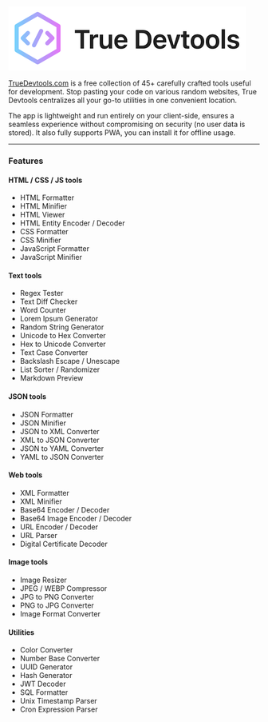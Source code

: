![True Devtools logo](./public/logo.png)


[TrueDevtools.com](https://truedevtools.com) is a free collection of 45+ carefully crafted tools useful for development. Stop pasting your code on various random websites, True Devtools centralizes all your go-to utilities in one convenient location.

The app is lightweight and run entirely on your client-side, ensures a seamless experience without compromising on security (no user data is stored). It also fully supports PWA, you can install it for offline usage.

---

### Features

#### HTML / CSS / JS tools
- HTML Formatter
- HTML Minifier
- HTML Viewer
- HTML Entity Encoder / Decoder
- CSS Formatter
- CSS Minifier
- JavaScript Formatter
- JavaScript Minifier

#### Text tools
- Regex Tester
- Text Diff Checker
- Word Counter
- Lorem Ipsum Generator
- Random String Generator
- Unicode to Hex Converter
- Hex to Unicode Converter
- Text Case Converter
- Backslash Escape / Unescape
- List Sorter / Randomizer
- Markdown Preview

#### JSON tools
- JSON Formatter
- JSON Minifier
- JSON to XML Converter
- XML to JSON Converter
- JSON to YAML Converter
- YAML to JSON Converter

#### Web tools
- XML Formatter
- XML Minifier
- Base64 Encoder / Decoder
- Base64 Image Encoder / Decoder
- URL Encoder / Decoder
- URL Parser
- Digital Certificate Decoder

#### Image tools
- Image Resizer
- JPEG / WEBP Compressor
- JPG to PNG Converter
- PNG to JPG Converter
- Image Format Converter

#### Utilities
- Color Converter
- Number Base Converter
- UUID Generator
- Hash Generator
- JWT Decoder
- SQL Formatter
- Unix Timestamp Parser
- Cron Expression Parser